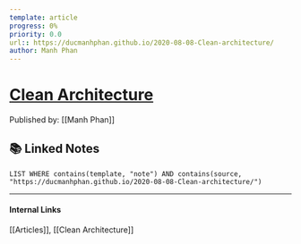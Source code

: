 ```yaml
---
template: article
progress: 0%
priority: 0.0
url:: https://ducmanhphan.github.io/2020-08-08-Clean-architecture/
author: Manh Phan 
---
```

# [Clean Architecture](https://ducmanhphan.github.io/2020-08-08-Clean-architecture/)
Published by: [[Manh Phan]] 



## 📚 Linked Notes
```dataview
LIST WHERE contains(template, "note") AND contains(source, "https://ducmanhphan.github.io/2020-08-08-Clean-architecture/")
```

---
#### Internal Links
[[Articles]], [[Clean Architecture]]
